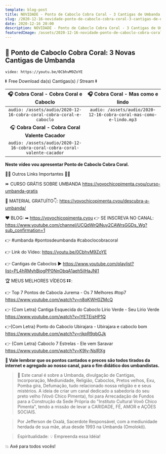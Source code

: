 ```yaml
---
template: blog-post
title: NOVIDADE - Ponto de Caboclo Cobra Coral - 3 Cantigas de Umbanda
slug: /2020-12-16-novidade-ponto-de-caboclo-cobra-coral-3-cantigas-de-umbanda
date: 2020-12-16 20:00
description: NOVIDADE - Ponto de Caboclo Cobra Coral - 3 Cantigas de Umbanda
featuredImage: /assets/2020-12-16-novidade-ponto-de-caboclo-cobra-coral-3-cantigas-de-umbanda.jpg
---
```

## **👊 Ponto de Caboclo Cobra Coral: 3 Novas Cantigas de Umbanda**

<!-- #1: Embed through web URL -->
`video: https://youtu.be/0CbhvM9ZoYE`

⏬ Free Download da(s) Cantigas(s) / Stream ⏬

|🎧 __Cobra Coral - Cobra Coral e Caboclo__|🎧 __Cobra Coral - Mas como e lindo__|
| :---: | :---: |
|`audio: /assets/audio/2020-12-16-cobra-coral-cobra-coral-e-caboclo`|`audio: /assets/audio/2020-12-16-cobra-coral-mas-como-e-lindo.mp3`|
|🎧 __Cobra Coral - Cobra Coral Valente Cacador__||
|`audio: /assets/audio/2020-12-16-cobra-coral-cobra-coral-valente-cacador`||

**Neste vídeo vou apresentar Ponto de Caboclo Cobra Coral.**

🔽🔽 Outros Links Importantes 🔽🔽

⏩ CURSO GRÁTIS SOBRE UMBANDA
https://vovochicopimenta.cyou/curso-umbanda-gratis

🎁 MATERIAL GRATUÍTO👇:
https://vovochicopimenta.cyou/descubra-a-umbanda/

❤ BLOG: ➡ https://vovochicopimenta.cyou
👉 SE INSCREVA NO CANAL: https://www.youtube.com/channel/UCQdWrQlNuy2CAWrsGGDs_Wg?sub_confirmation=1

👉 #umbanda #pontosdeumbanda #caboclocobracoral

👉 Link do Vídeo: 
https://youtu.be/0CbhvM9ZoYE

👉 Cantigas de Caboclos
▶ https://www.youtube.com/playlist?list=PL4hRMyhBiogPP0NnObqA1aeh5iIHaJNI1

🏆 MEUS MELHORES VÍDEOS ⏬⏬:

👉 Top 7 Pontos de Cabocla Jurema - Os 7 Melhores #top7
https://www.youtube.com/watch?v=n8qKWH0ZMcQ

👉 {Com Letra} Cantiga Esquecida do Caboclo Lírio Verde - Seu Lírio Verde
https://www.youtube.com/watch?v=lYETEisHP1Q

👉{Com Letra} Ponto do Caboclo Ubirajara - Ubirajara e caboclo bom
https://www.youtube.com/watch?v=rjkpR9qbGJk

👉 {Com Letra} Caboclo 7 Estrelas - Ele vem Saravar
https://www.youtube.com/watch?v=K9Iy-NslRXg

**🔴 Vale lembrar que os pontos cantados e preces são todos tirados da internet e agregado ao nosso canal, para o fim didático dos umbandistas.**

>🙏 Este canal é sobre a Umbanda, divulgação de Cantigas, Incorporação, Mediunidade, Religião, Caboclos, Pretos velhos, Exu, Pomba gira, Defumação, tudo relacionado nossa religião e  e seus mistérios.
A ideia de criar um canal dedicado a sabedoria do seu preto velho (Vovô Chico Pimenta), foi para Arrecadação de Fundos para a Construção da Sede Própria do "Instituto Cultural Vovô Chico Pimenta", tendo a missão de levar a CARIDADE, FÉ, AMOR e AÇÕES SOCIAIS.

>Por Jefferson de Oxalá, Sacerdote Responsável, com a mediunidade herdada de sua mãe, atua desde 1993 na Umbanda (Omolokô).

>Espiritualidade: 💡 Empreenda essa Idéia!

💥 Axé para todos vocês!